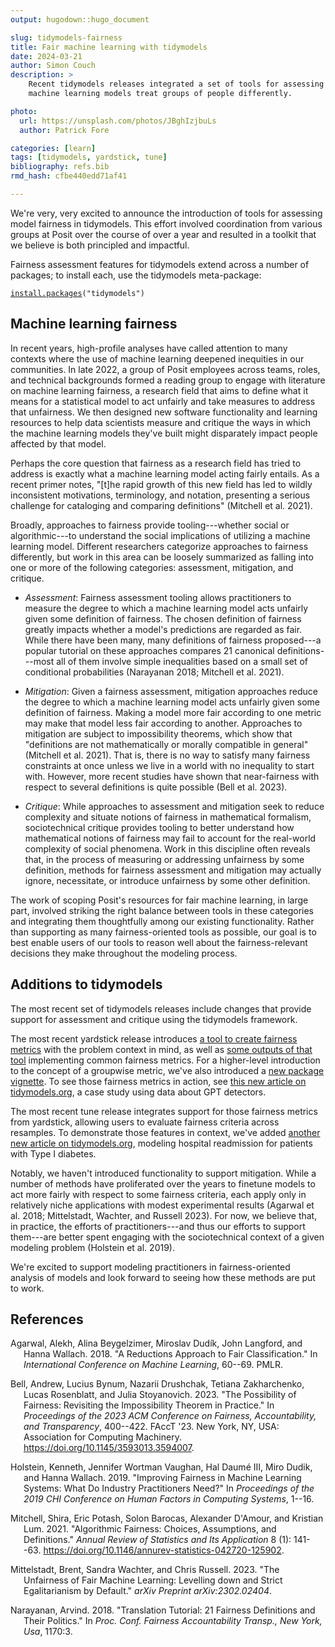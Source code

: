 ```yaml
---
output: hugodown::hugo_document

slug: tidymodels-fairness
title: Fair machine learning with tidymodels
date: 2024-03-21
author: Simon Couch
description: >
    Recent tidymodels releases integrated a set of tools for assessing whether
    machine learning models treat groups of people differently.

photo:
  url: https://unsplash.com/photos/JBghIzjbuLs
  author: Patrick Fore

categories: [learn] 
tags: [tidymodels, yardstick, tune]
bibliography: refs.bib
rmd_hash: cfbe440edd71af41

---
```


We're very, very excited to announce the introduction of tools for assessing model fairness in tidymodels. This effort involved coordination from various groups at Posit over the course of over a year and resulted in a toolkit that we believe is both principled and impactful.

Fairness assessment features for tidymodels extend across a number of packages; to install each, use the tidymodels meta-package:

<div class="highlight">

<pre class='chroma'><code class='language-r' data-lang='r'><span><span class='nf'><a href='https://rdrr.io/r/utils/install.packages.html'>install.packages</a></span><span class='o'>(</span><span class='s'>"tidymodels"</span><span class='o'>)</span></span></code></pre>

</div>

## Machine learning fairness

In recent years, high-profile analyses have called attention to many contexts where the use of machine learning deepened inequities in our communities. In late 2022, a group of Posit employees across teams, roles, and technical backgrounds formed a reading group to engage with literature on machine learning fairness, a research field that aims to define what it means for a statistical model to act unfairly and take measures to address that unfairness. We then designed new software functionality and learning resources to help data scientists measure and critique the ways in which the machine learning models they've built might disparately impact people affected by that model.

Perhaps the core question that fairness as a research field has tried to address is exactly what a machine learning model acting fairly entails. As a recent primer notes, "\[t\]he rapid growth of this new field has led to wildly inconsistent motivations, terminology, and notation, presenting a serious challenge for cataloging and comparing definitions" (Mitchell et al. 2021).

Broadly, approaches to fairness provide tooling---whether social or algorithmic---to understand the social implications of utilizing a machine learning model. Different researchers categorize approaches to fairness differently, but work in this area can be loosely summarized as falling into one or more of the following categories: assessment, mitigation, and critique.

-   *Assessment*: Fairness assessment tooling allows practitioners to measure the degree to which a machine learning model acts unfairly given some definition of fairness. The chosen definition of fairness greatly impacts whether a model's predictions are regarded as fair. While there have been many, many definitions of fairness proposed---a popular tutorial on these approaches compares 21 canonical definitions---most all of them involve simple inequalities based on a small set of conditional probabilities (Narayanan 2018; Mitchell et al. 2021).

-   *Mitigation*: Given a fairness assessment, mitigation approaches reduce the degree to which a machine learning model acts unfairly given some definition of fairness. Making a model more fair according to one metric may make that model less fair according to another. Approaches to mitigation are subject to impossibility theorems, which show that "definitions are not mathematically or morally compatible in general" (Mitchell et al. 2021). That is, there is no way to satisfy many fairness constraints at once unless we live in a world with no inequality to start with. However, more recent studies have shown that near-fairness with respect to several definitions is quite possible (Bell et al. 2023).

-   *Critique*: While approaches to assessment and mitigation seek to reduce complexity and situate notions of fairness in mathematical formalism, sociotechnical critique provides tooling to better understand how mathematical notions of fairness may fail to account for the real-world complexity of social phenomena. Work in this discipline often reveals that, in the process of measuring or addressing unfairness by some definition, methods for fairness assessment and mitigation may actually ignore, necessitate, or introduce unfairness by some other definition.

The work of scoping Posit's resources for fair machine learning, in large part, involved striking the right balance between tools in these categories and integrating them thoughtfully among our existing functionality. Rather than supporting as many fairness-oriented tools as possible, our goal is to best enable users of our tools to reason well about the fairness-relevant decisions they make throughout the modeling process.

## Additions to tidymodels

The most recent set of tidymodels releases include changes that provide support for assessment and critique using the tidymodels framework.

<!-- TODO: change the tidymodels.org urls to the merged versions -->

The most recent yardstick release introduces [a tool to create fairness metrics](https://yardstick.tidymodels.org/reference/new_groupwise_metric.html) with the problem context in mind, as well as [some outputs of that tool](https://yardstick.tidymodels.org/reference/index.html#fairness-metrics) implementing common fairness metrics. For a higher-level introduction to the concept of a groupwise metric, we've also introduced a [new package vignette](https://yardstick.tidymodels.org/articles/grouping.html). To see those fairness metrics in action, see [this new article on tidymodels.org](https://www.tidymodels.org/learn/work/fairness-detectors/), a case study using data about GPT detectors.

The most recent tune release integrates support for those fairness metrics from yardstick, allowing users to evaluate fairness criteria across resamples. To demonstrate those features in context, we've added [another new article on tidymodels.org](https://www.tidymodels.org/learn/work/fairness-readmission/), modeling hospital readmission for patients with Type I diabetes.

Notably, we haven't introduced functionality to support mitigation. While a number of methods have proliferated over the years to finetune models to act more fairly with respect to some fairness criteria, each apply only in relatively niche applications with modest experimental results (Agarwal et al. 2018; Mittelstadt, Wachter, and Russell 2023). For now, we believe that, in practice, the efforts of practitioners---and thus our efforts to support them---are better spent engaging with the sociotechnical context of a given modeling problem (Holstein et al. 2019).

We're excited to support modeling practitioners in fairness-oriented analysis of models and look forward to seeing how these methods are put to work.

## References

<div id="refs" class="references csl-bib-body hanging-indent" entry-spacing="0">

<div id="ref-agarwal2018" class="csl-entry">

Agarwal, Alekh, Alina Beygelzimer, Miroslav Dudı́k, John Langford, and Hanna Wallach. 2018. "A Reductions Approach to Fair Classification." In *International Conference on Machine Learning*, 60--69. PMLR.

</div>

<div id="ref-bell2023" class="csl-entry">

Bell, Andrew, Lucius Bynum, Nazarii Drushchak, Tetiana Zakharchenko, Lucas Rosenblatt, and Julia Stoyanovich. 2023. "The Possibility of Fairness: Revisiting the Impossibility Theorem in Practice." In *Proceedings of the 2023 ACM Conference on Fairness, Accountability, and Transparency*, 400--422. FAccT '23. New York, NY, USA: Association for Computing Machinery. <https://doi.org/10.1145/3593013.3594007>.

</div>

<div id="ref-holstein2019" class="csl-entry">

Holstein, Kenneth, Jennifer Wortman Vaughan, Hal Daumé III, Miro Dudik, and Hanna Wallach. 2019. "Improving Fairness in Machine Learning Systems: What Do Industry Practitioners Need?" In *Proceedings of the 2019 CHI Conference on Human Factors in Computing Systems*, 1--16.

</div>

<div id="ref-mitchell2021" class="csl-entry">

Mitchell, Shira, Eric Potash, Solon Barocas, Alexander D'Amour, and Kristian Lum. 2021. "Algorithmic Fairness: Choices, Assumptions, and Definitions." *Annual Review of Statistics and Its Application* 8 (1): 141--63. <https://doi.org/10.1146/annurev-statistics-042720-125902>.

</div>

<div id="ref-mittelstadt2023" class="csl-entry">

Mittelstadt, Brent, Sandra Wachter, and Chris Russell. 2023. "The Unfairness of Fair Machine Learning: Levelling down and Strict Egalitarianism by Default." *arXiv Preprint arXiv:2302.02404*.

</div>

<div id="ref-narayanan2018" class="csl-entry">

Narayanan, Arvind. 2018. "Translation Tutorial: 21 Fairness Definitions and Their Politics." In *Proc. Conf. Fairness Accountability Transp., New York, Usa*, 1170:3.

</div>

</div>

